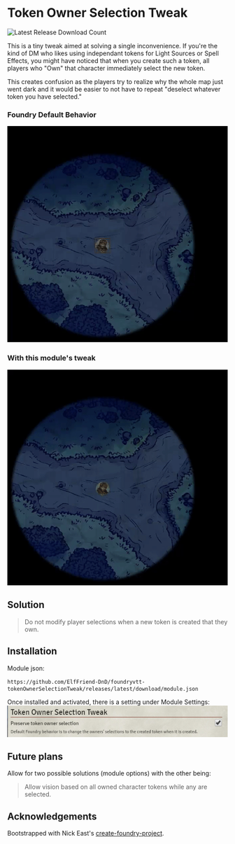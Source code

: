 # Token Owner Selection Tweak

![Latest Release Download Count](https://img.shields.io/badge/dynamic/json?label=Downloads&query=assets%5B1%5D.download_count&url=https%3A%2F%2Fapi.github.com%2Frepos%2FElfFriend-DnD%2Ffoundryvtt-tokenOwnerSelectionTweak%2Freleases%2Flatest)

This is a tiny tweak aimed at solving a single inconvenience. If you're the kind of DM who likes using independant tokens for Light Sources or Spell Effects, you might have noticed that when you create such a token, all players who "Own" that character immediately select the new token.

This creates confusion as the players try to realize why the whole map just went dark and it would be easier to not have to repeat "deselect whatever token you have selected."

### Foundry Default Behavior
![Foundry Default Behavior Gif](without-tweak.gif)

### With this module's tweak
![Token Owner Selection Tweak Gif](with-tweak.gif)

## Solution

> Do not modify player selections when a new token is created that they own.

## Installation

Module json: 

```
https://github.com/ElfFriend-DnD/foundryvtt-tokenOwnerSelectionTweak/releases/latest/download/module.json
```

Once installed and activated, there is a setting under Module Settings:
![Preserve token owner selection setting](moduleSetting.PNG)

## Future plans
Allow for two possible solutions (module options) with the other being:
> Allow vision based on all owned character tokens while any are selected.

## Acknowledgements

Bootstrapped with Nick East's [create-foundry-project](https://gitlab.com/foundry-projects/foundry-pc/create-foundry-project).
